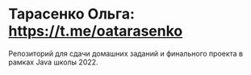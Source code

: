 # Тарасенко Ольга: https://t.me/oatarasenko

Репозиторий для сдачи домашних заданий и финального проекта в рамках Java школы 2022.
